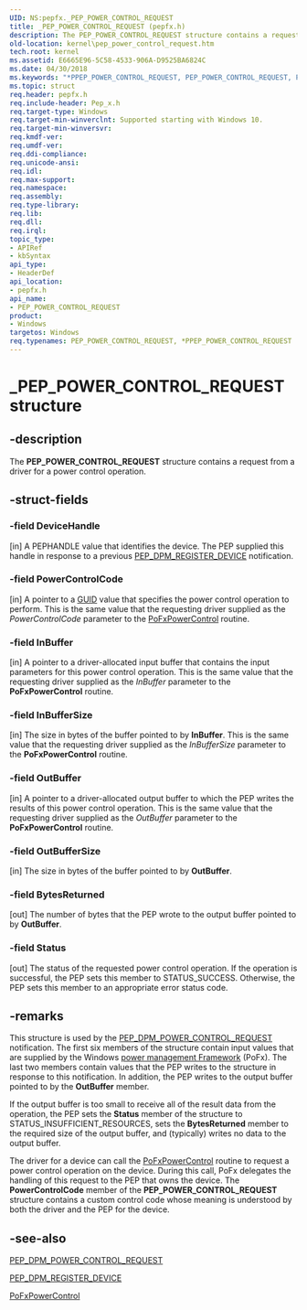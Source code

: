 ```yaml
---
UID: NS:pepfx._PEP_POWER_CONTROL_REQUEST
title: _PEP_POWER_CONTROL_REQUEST (pepfx.h)
description: The PEP_POWER_CONTROL_REQUEST structure contains a request from a driver for a power control operation.
old-location: kernel\pep_power_control_request.htm
tech.root: kernel
ms.assetid: E6665E96-5C58-4533-906A-D9525BA6824C
ms.date: 04/30/2018
ms.keywords: "*PPEP_POWER_CONTROL_REQUEST, PEP_POWER_CONTROL_REQUEST, PEP_POWER_CONTROL_REQUEST structure [Kernel-Mode Driver Architecture], PPEP_POWER_CONTROL_REQUEST, PPEP_POWER_CONTROL_REQUEST structure pointer [Kernel-Mode Driver Architecture], _PEP_POWER_CONTROL_REQUEST, kernel.pep_power_control_request, pepfx/PEP_POWER_CONTROL_REQUEST, pepfx/PPEP_POWER_CONTROL_REQUEST"
ms.topic: struct
req.header: pepfx.h
req.include-header: Pep_x.h
req.target-type: Windows
req.target-min-winverclnt: Supported starting with Windows 10.
req.target-min-winversvr: 
req.kmdf-ver: 
req.umdf-ver: 
req.ddi-compliance: 
req.unicode-ansi: 
req.idl: 
req.max-support: 
req.namespace: 
req.assembly: 
req.type-library: 
req.lib: 
req.dll: 
req.irql: 
topic_type:
- APIRef
- kbSyntax
api_type:
- HeaderDef
api_location:
- pepfx.h
api_name:
- PEP_POWER_CONTROL_REQUEST
product:
- Windows
targetos: Windows
req.typenames: PEP_POWER_CONTROL_REQUEST, *PPEP_POWER_CONTROL_REQUEST
---
```


# _PEP_POWER_CONTROL_REQUEST structure


## -description


The <b>PEP_POWER_CONTROL_REQUEST</b> structure contains a request from a driver for a power control operation.


## -struct-fields




### -field DeviceHandle

[in] A PEPHANDLE value that identifies the device. The PEP supplied this handle in response to a previous <a href="https://msdn.microsoft.com/library/windows/hardware/mt186849">PEP_DPM_REGISTER_DEVICE</a> notification.


### -field PowerControlCode

[in] A pointer to a <a href="https://msdn.microsoft.com/library/windows/desktop/aa373931(v=vs.85).aspx">GUID</a> value that specifies the power control operation to perform. This is the same value that the requesting driver supplied as the <i>PowerControlCode</i> parameter to the <a href="https://msdn.microsoft.com/library/windows/hardware/hh439518">PoFxPowerControl</a> routine.


### -field InBuffer

[in] A pointer to a driver-allocated input buffer that contains the input parameters for this power control operation. This is the same value that the requesting driver supplied as the <i>InBuffer</i> parameter to the <b>PoFxPowerControl</b> routine.


### -field InBufferSize

[in] The size in bytes of the buffer pointed to by <b>InBuffer</b>. This is the same value that the requesting driver supplied as the <i>InBufferSize</i> parameter to the <b>PoFxPowerControl</b> routine.


### -field OutBuffer

[in] A pointer to a driver-allocated output buffer to which the PEP writes the results of this power control operation. This is the same value that the requesting driver supplied as the <i>OutBuffer</i> parameter to the <b>PoFxPowerControl</b> routine.


### -field OutBufferSize

[in] The size in bytes of the buffer pointed to by <b>OutBuffer</b>.


### -field BytesReturned

[out] The number of bytes that the PEP wrote to the output buffer pointed to by <b>OutBuffer</b>.


### -field Status

[out] The status of the requested power control operation. If the operation is successful, the PEP sets this member to STATUS_SUCCESS. Otherwise, the PEP sets this member to an appropriate error status code.


## -remarks



This structure is used by the <a href="https://msdn.microsoft.com/library/windows/hardware/mt186797">PEP_DPM_POWER_CONTROL_REQUEST</a> notification. The first six members of the structure contain input values that are supplied by the Windows <a href="https://msdn.microsoft.com/9F2D8ACD-44D5-46E0-9FC7-1B38B99450FF">power management Framework</a> (PoFx). The last two members contain values that the PEP writes to the structure in response to this notification. In addition, the PEP writes to the output buffer pointed to by the <b>OutBuffer</b> member.

If the output buffer is too small to receive all of the result data from the operation, the PEP sets the <b>Status</b> member of the structure to STATUS_INSUFFICIENT_RESOURCES, sets  the <b>BytesReturned</b> member to the required size of the output buffer, and (typically) writes no data to the output buffer.

The driver for a device can call the <a href="https://msdn.microsoft.com/library/windows/hardware/hh439518">PoFxPowerControl</a> routine to request a power control operation on the device. During this call, PoFx delegates the handling of this request to the PEP that owns the device. The <b>PowerControlCode</b> member of the <b>PEP_POWER_CONTROL_REQUEST</b> structure contains a custom control code whose meaning is understood by both the driver and the PEP for the device.




## -see-also




<a href="https://msdn.microsoft.com/library/windows/hardware/mt186797">PEP_DPM_POWER_CONTROL_REQUEST</a>



<a href="https://msdn.microsoft.com/library/windows/hardware/mt186849">PEP_DPM_REGISTER_DEVICE</a>



<a href="https://msdn.microsoft.com/library/windows/hardware/hh439518">PoFxPowerControl</a>
 

 

